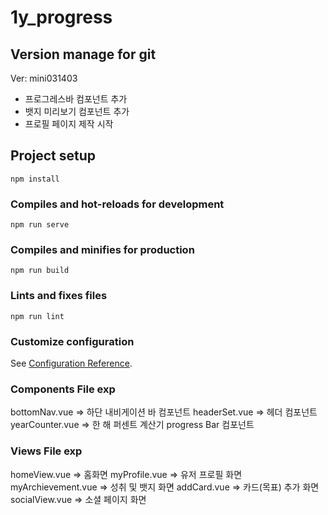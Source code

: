 # 1y_progress

## Version manage for git
Ver: mini031403
- 프로그레스바 컴포넌트 추가
- 뱃지 미리보기 컴포넌트 추가
- 프로필 페이지 제작 시작


## Project setup
```
npm install
```

### Compiles and hot-reloads for development
```
npm run serve
```

### Compiles and minifies for production
```
npm run build
```

### Lints and fixes files
```
npm run lint
```

### Customize configuration
See [Configuration Reference](https://cli.vuejs.org/config/).


### Components File exp
bottomNav.vue => 하단 내비게이션 바 컴포넌트
headerSet.vue => 헤더 컴포넌트
yearCounter.vue => 한 해 퍼센트 계산기 progress Bar 컴포넌트

### Views File exp
homeView.vue => 홈화면
myProfile.vue => 유저 프로필 화면
myArchievement.vue => 성취 및 뱃지 화면
addCard.vue => 카드(목표) 추가 화면
socialView.vue => 소셜 페이지 화면

